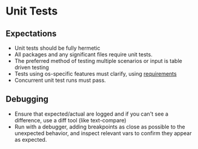 # Unit Tests

## Expectations
- Unit tests should be fully hermetic
- All packages and any significant files require unit tests.
- The preferred method of testing multiple scenarios or input is table driven testing
- Tests using os-specific features must clarify, using [requirements](/test/testutils/requirements.go)
- Concurrent unit test runs must pass.

## Debugging
- Ensure that expected/actual are logged and if you can't see a difference, use a diff tool (like text-compare)
- Run with a debugger, adding breakpoints as close as possible to the unexpected behavior, and inspect relevant vars to confirm they appear as expected.